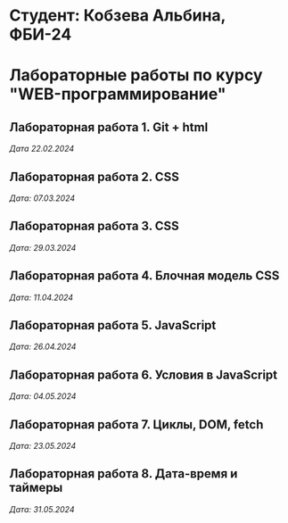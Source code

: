 # Студент: Кобзева Альбина, ФБИ-24

# Лабораторные работы по курсу "WEB-программирование"

## Лабораторная работа 1. Git + html

*Дата 22.02.2024*

## Лабораторная работа 2. CSS

*Дата: 07.03.2024*

## Лабораторная работа 3. CSS

*Дата: 29.03.2024*

## Лабораторная работа 4. Блочная модель CSS

*Дата: 11.04.2024*

## Лабораторная работа 5. JavaScript

*Дата: 26.04.2024*

## Лабораторная работа 6. Условия в JavaScript
*Дата: 04.05.2024*

## Лабораторная работа 7. Циклы, DOM, fetch

*Дата: 23.05.2024*

## Лабораторная работа 8. Дата-время и таймеры

*Дата: 31.05.2024*
